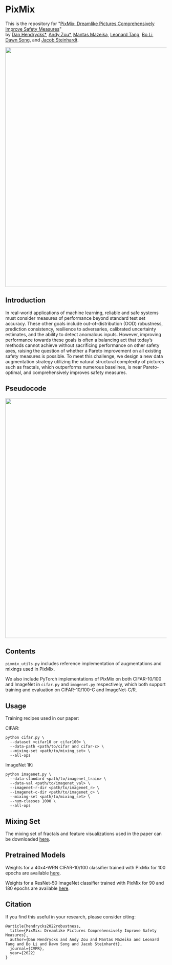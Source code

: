 # PixMix

This is the repository for "[PixMix: Dreamlike Pictures Comprehensively Improve Safety Measures](https://arxiv.org/abs/2112.05135.pdf)"  
by [Dan Hendrycks*](https://danhendrycks.com/), [Andy Zou*](https://andyzoujm.github.io/), [Mantas Mazeika](https://www.linkedin.com/in/mmazeika/), [Leonard Tang](https://leonardtang.me/), [Bo Li](https://aisecure.github.io), [Dawn Song](https://people.eecs.berkeley.edu/~dawnsong/), and [Jacob Steinhardt](https://www.stat.berkeley.edu/~jsteinhardt/).

<img align="center" src="assets/pixmix.png" width="750">

## Introduction

In real-world applications of machine learning, reliable and safe systems must consider
measures of performance beyond standard test set accuracy. These other goals
include out-of-distribution (OOD) robustness, prediction consistency, resilience to
adversaries, calibrated uncertainty estimates, and the ability to detect anomalous
inputs. However, improving performance towards these goals is often a balancing
act that today’s methods cannot achieve without sacrificing performance on other
safety axes, raising the question of whether a Pareto improvement on
all existing safety measures is possible. To meet this challenge, we design a new
data augmentation strategy utilizing the natural structural complexity of pictures
such as fractals, which outperforms numerous baselines, is near Pareto-optimal,
and comprehensively improves safety measures.

## Pseudocode

<img align="center" src="assets/pixmix_code.png" width="750">

## Contents

`pixmix_utils.py` includes reference implementation of augmentations and mixings used in PixMix.

We also include PyTorch implementations of PixMix on both CIFAR-10/100 and
ImageNet in `cifar.py` and `imagenet.py` respectively, which both support
training and evaluation on CIFAR-10/100-C and ImageNet-C/R.

## Usage

Training recipes used in our paper:

CIFAR: 
  ```
  python cifar.py \
    --dataset <cifar10 or cifar100> \
    --data-path <path/to/cifar and cifar-c> \
    --mixing-set <path/to/mixing_set> \
    --all-ops
  ```

ImageNet 1K:
  ```
  python imagenet.py \
    --data-standard <path/to/imagenet_train> \
    --data-val <path/to/imagenet_val> \
    --imagenet-r-dir <path/to/imagenet_r> \
    --imagenet-c-dir <path/to/imagenet_c> \
    --mixing-set <path/to/mixing_set> \
    --num-classes 1000 \
    --all-ops
  ```

## Mixing Set

The mixing set of fractals and feature visualizations used in the paper can be downloaded
[here](https://drive.google.com/file/d/1qC2gIUx9ARU7zhgI4IwGD3YcFhm8J4cA/view?usp=sharing).

## Pretrained Models
Weights for a 40x4-WRN CIFAR-10/100 classifier trained with PixMix for 100 epochs are available
[here](https://drive.google.com/drive/folders/1tHu2MBU3P9lvgtc06_VaC6AsMqwyYFSA?usp=sharing).

Weights for a ResNet-50 ImageNet classifier trained with PixMix for 90 and 180 epochs are available
[here](https://drive.google.com/drive/folders/1tHu2MBU3P9lvgtc06_VaC6AsMqwyYFSA?usp=sharing).

## Citation

If you find this useful in your research, please consider citing:

    @article{hendrycks2022robustness,
      title={PixMix: Dreamlike Pictures Comprehensively Improve Safety Measures},
      author={Dan Hendrycks and Andy Zou and Mantas Mazeika and Leonard Tang and Bo Li and Dawn Song and Jacob Steinhardt},
      journal={CVPR},
      year={2022}
    }
